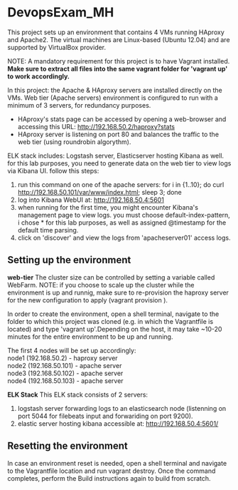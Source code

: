 # DevopsExam_MH
This project sets up an environment that contains 4 VMs running HAproxy and Apache2. 
The virtual machines are Linux-based (Ubuntu 12.04) and are supported by VirtualBox provider. 

NOTE: A mandatory requirement for this project is to have Vagrant installed. **Make sure to extract all files into the same vagrant folder for 'vagrant up' to work accordingly.** 

In this project: the Apache & HAproxy servers are installed directly on the VMs. 
Web tier (Apache servers) environment is configured to run with a minimum of 3 servers, for redundancy purposes. 

* HAproxy's stats page can be accessed by opening a web-browser and accessing this URL: http://192.168.50.2/haproxy?stats
* HAproxy server is listening on port 80 and balances the traffic to the web tier (using roundrobin algorythm). 

ELK stack includes: Logstash server, Elasticserver hosting Kibana as well. 
for this lab purposes, you need to generate data on the web tier to view logs via Kibana UI. follow this steps: 
1. run this command on one of the apache servers: 
for i in {1..10}; do curl http://192.168.50.101/var/www/index.html; sleep 3; done
2. log into Kibana WebUI at: http://192.168.50.4:5601
3. when running for the first time, you might encounter Kibana's management page to view logs. you must choose default-index-pattern, i chose * for this lab purposes, as well as assigned @timestamp for the default time parsing.
4. click on 'discover' and view the logs from 'apacheserver01' access logs. 

## Setting up the environment
**web-tier**
The cluster size can be controlled by setting a variable called WebFarm. 
NOTE: if you choose to scale up the cluster while the environment is up and runnig, make sure to re-provision the haproxy server for the new configuration to apply (vagrant provision <apacheservername>). 

In order to create the environment, open a shell terminal, navigate to the folder to which this project was cloned (e.g. in which the Vagrantfile is located) and type 'vagrant up'.Depending on the host, it may take ~10-20 minutes for the entire environment to be up and running.

The first 4 nodes will be set up accordingly:  
node1 (192.168.50.2) - haproxy server  
node2 (192.168.50.101) - apache server  
node3 (192.168.50.102) - apache server  
node4 (192.168.50.103) - apache server  

**ELK Stack**
This ELK stack consists of 2 servers:
1. logstash server forwarding logs to an elasticsearch node (listenning on port 5044 for filebeats input and forwariding on port 9200). 
2. elastic server hosting kibana accessible at: http://192.168.50.4:5601/

## Resetting the environment
In case an environment reset is needed, open a shell terminal and navigate to the Vagrantfile location and run vagrant destroy.
Once the command completes, perform the Build instructions again to build from scratch.
